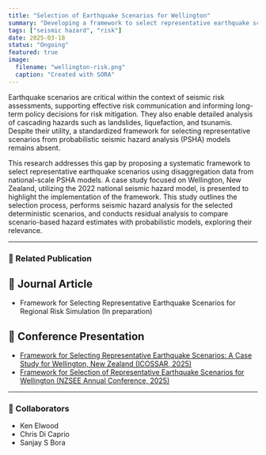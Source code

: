 ```yaml
---
title: "Selection of Earthquake Scenarios for Wellington"
summary: "Developing a framework to select representative earthquake scenarios for risk assessment and risk communication, leveraging the national seismic hazard model."
tags: ["seismic hazard", "risk"]
date: 2025-03-18
status: "Ongoing"
featured: true
image:
  filename: "wellington-risk.png"
  caption: "Created with SORA"
---
```


Earthquake scenarios are critical within the context of seismic risk assessments, supporting effective risk communication and informing long-term policy decisions for risk mitigation. They also enable detailed analysis of cascading hazards such as landslides, liquefaction, and tsunamis. Despite their utility, a standardized framework for selecting representative scenarios from probabilistic seismic hazard analysis (PSHA) models remains absent.

This research addresses this gap by proposing a systematic framework to select representative earthquake scenarios using disaggregation data from national-scale PSHA models. A case study focused on Wellington, New Zealand, utilizing the 2022 national seismic hazard model, is presented to highlight the implementation of the framework. This study outlines the selection process, performs seismic hazard analysis for the selected deterministic scenarios, and conducts residual analysis to compare scenario-based hazard estimates with probabilistic models, exploring their relevance.

---

### 📰 Related Publication

## 📰 Journal Article
- Framework for Selecting Representative Earthquake Scenarios for Regional Risk Simulation (In preparation)

## 📰 Conference Presentation
- [Framework for Selecting Representative Earthquake Scenarios: A Case Study for Wellington, New Zealand (ICOSSAR, 2025)](/publication/icossar-2025-earthquake-scenarios)
- [Framework for Selection of Representative Earthquake Scenarios for Wellington (NZSEE Annual Conference, 2025)](/publication/nzsee-2025-scenario-selection)
---

### 👥 Collaborators

- Ken Elwood
- Chris Di Caprio
- Sanjay S Bora